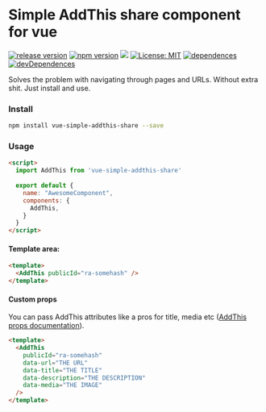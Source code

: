 # Simple AddThis share component for vue


[![release version](https://img.shields.io/github/v/release/hinex/vue-simple-addthis-share.svg)](https://github.com/hinex/vue-simple-addthis-share/releases) [![npm version](https://badge.fury.io/js/vue-simple-addthis-share.svg)](https://badge.fury.io/js/vue-simple-addthis-share) [![](https://data.jsdelivr.com/v1/package/npm/vue-simple-addthis-share/badge?style=rounded)](https://www.jsdelivr.com/package/npm/vue-simple-addthis-share) [![License: MIT](https://img.shields.io/badge/License-MIT-yellow.svg)](https://github.com/hinex/vue-simple-addthis-share/blob/master/LICENSE) [![dependences](https://david-dm.org/hinex/vue-simple-addthis-share.svg)](https://david-dm.org/hinex/vue-simple-addthis-share) [![devDependences](https://david-dm.org/hinex/vue-simple-addthis-share/dev-status.svg)](https://david-dm.org/hinex/vue-simple-addthis-share?type=dev)

Solves the problem with navigating through pages and URLs. Without extra shit. Just install and use.

### Install

```bash
npm install vue-simple-addthis-share --save
```

### Usage

```html
<script>
  import AddThis from 'vue-simple-addthis-share'
    
  export default {
    name: "AwesomeComponent",
    components: {
      AddThis,
    }
  }
</script>
```

#### Template area:

```html
<template>
  <AddThis publicId="ra-somehash" />
</template>
```

#### Custom props

You can pass AddThis attributes like a pros for title, media etc ([AddThis props documentation](https://www.addthis.com/academy/setting-the-url-title-to-share/)).

```html
<template>
  <AddThis 
    publicId="ra-somehash" 
    data-url="THE URL"
    data-title="THE TITLE"
    data-description="THE DESCRIPTION"
    data-media="THE IMAGE"
  />
</template>
```
